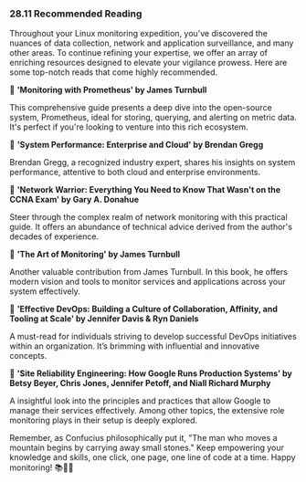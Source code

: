 ### 28.11 Recommended Reading

Throughout your Linux monitoring expedition, you've discovered the nuances of data collection, network and application surveillance, and many other areas. To continue refining your expertise, we offer an array of enriching resources designed to elevate your vigilance prowess. Here are some top-notch reads that come highly recommended.

📖 **'Monitoring with Prometheus' by James Turnbull**

This comprehensive guide presents a deep dive into the open-source system, Prometheus, ideal for storing, querying, and alerting on metric data. It's perfect if you're looking to venture into this rich ecosystem. 

📖 **'System Performance: Enterprise and Cloud' by Brendan Gregg**

Brendan Gregg, a recognized industry expert, shares his insights on system performance, attentive to both cloud and enterprise environments. 

📖 **'Network Warrior: Everything You Need to Know That Wasn't on the CCNA Exam' by Gary A. Donahue**

Steer through the complex realm of network monitoring with this practical guide. It offers an abundance of technical advice derived from the author's decades of experience.

📖 **'The Art of Monitoring' by James Turnbull**

Another valuable contribution from James Turnbull. In this book, he offers modern vision and tools to monitor services and applications across your system effectively.

📖 **'Effective DevOps: Building a Culture of Collaboration, Affinity, and Tooling at Scale' by Jennifer Davis & Ryn Daniels**

A must-read for individuals striving to develop successful DevOps initiatives within an organization. It’s brimming with influential and innovative concepts. 

📖 **'Site Reliability Engineering: How Google Runs Production Systems' by Betsy Beyer, Chris Jones, Jennifer Petoff, and Niall Richard Murphy**

A insightful look into the principles and practices that allow Google to manage their services effectively. Among other topics, the extensive role monitoring plays in their setup is deeply explored. 

Remember, as Confucius philosophically put it, "The man who moves a mountain begins by carrying away small stones." Keep empowering your knowledge and skills, one click, one page, one line of code at a time. Happy monitoring! 📚🌌🚀